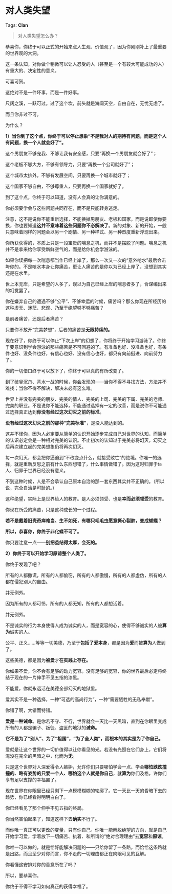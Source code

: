 # 对人类失望

Tags: **Clan**

> 对人类失望怎么办？



恭喜你，你终于可以正式的开始来点人生观、价值观了，因为你刚刚补上了最重要的世界观的大洞。

这一条认知，对你做个稍微可以让人忍受的人（甚至是一个有较大可能成功的人）有重大的、决定性的意义。

可喜可贺。

这绝对不是一件坏事，而是一件好事。

尺阔之溪，一跃可过。过了这个坎，前头就是海阔天空，自由自在，无忧无虑了。

而且你非过不可。

为什么？

**1）当你到了这个点，你终于可以停止想象“不是我对人的期待有问题，而是这个人有问题，换一个人就会好了”。**

这个男朋友不够宠我、不够让我有安全感，只要“再换一个男朋友就会好了”；

这个老板不够大方，不够有领导力，只要“再换一个公司就好了”；

这个城市太排外，不够有发展空间，只要再换一个城市就好了；

这个国家不够自由，不够尊重人，只要再换一个国家就好了。

到了这个点，你终于可以知道，没有人会真的让你满意的。

你必须要学会与这些问题共同存在，而不是只能转身逃走。

注意，这不是说你不能重新选择，不能换掉男朋友、老板和国家，而是说即使你要换，你也要知道**这并不意味着这些问题你不必解决了**。新的对象、新的开始，一般只意味着同样的问题会以另一个剧情、另一种样式、另一种烈度重新浮现出来。

你所获获得的，本质上只是一段宝贵的喘息之机，而并不是摆脱了问题。喘息之机并不是拿来给你享受新鲜空气的，而是给你机会学游泳的。

如果你误把每一次喘息都当作已经上岸了，那么一次又一次的“意外呛水”最后会击垮你的。不是呛水本身让你痛苦，更让人痛苦的是你以为已经上岸了，没想到其实还是在水里。

世上本无岸，只是希望的人多了，误以为自己已经上岸的喘息者多了，合谋编出来的幻觉罢了。

你在嫌弃自己的遭遇不够“公平”、不够幸运的时候，痛苦吗？那么你现在所经历的这种虚无、迷茫、悲观、乃至于绝望够不够痛苦？

是前者痛苦，还是后者痛苦？

只要你不放开“完美梦想”，后者的痛苦是**无限持续的。**

现在好了，你终于可以停止“下次上岸”的幻想了，你将终于开始学习游泳了。你终于要意识到学会游泳的那些痛苦是不可回避的了。有准备也好、没准备也好，有条件也好、没条件也好，有信心也好、没有信心也好，都只有向前挺进、向前努力了。

你的一切借口终于可以放下了，你终于可以真的有所改变了。

到了破釜沉舟、背水一战的时候，你会发现的——当你不得不寻找方法，方法并不难找；当你不得不解决，解决未必有这么难。

世界上并没有完美的朋友、完美的情人、完美的上司、完美的下属、完美的老师、完美的职业。不是说你不能选择，不能通过选择有一定的改善，而是说你不可能通过选择真正达到**你没有经过这次幻灭之前的标准**。

**没有经过这次幻灭之前的那种“完美标准”**，是没人能达到的。

这并不怪你，因为人必定要从简单的认识开始逐步完成自己对世界的认知，而简单的认识必定会是一种相对完美的认识。不止初次的认知过于完美必将幻灭，幻灭之后再次建立起的完美想象仍将再次幻灭。

每一次幻灭，都会把你逼迫到“不改变点什么，就接受败亡”的绝境。你唯一的选择，就是重新反思之前有什么东西想错了，什么事情做错了。因为这时归罪于ta人、归罪于世界已经没有意义。

不到这种时候，人是不会承认自己原本自洽的那一套东西其实并不正确的。（所以说，完全自洽是可耻的。）

这种绝望，实际上是世界给人的教育。是人必须领受、也是**幸而必须领受**的教育。

你现在所受的痛苦，只是这种成长的一个过程。

**若不是戴着旧壳奇痒难当、生不如死，有哪只毛毛虫愿意撕心裂肺，变成蝴蝶？**

**所以，恭喜你，你终于非化蝶不可了。**

你只要注意一点——**别把茧结得太厚，会死的。**

**2）你终于可以开始学习原谅整个人类了。**

你终于发现了吧？

所有的人都撒谎，所有的人都偷窃，所有的人都傲慢，所有的人都虚伪，所有的人都在侵犯别人的自由。

并无例外。

因为所有的人都可怜，所有的人都无知，所有的人都想活着。

并无例外。

不是诚实的行为本身使得人成为诚实的人，而是宽容的心，使得不够诚实的人被**算为**诚实的人。

公平、正义……等等一切美德，乃至于**包括了爱本身**，都是因为**爱**而被**算为**人做到了。

这些美德，都是因为**被爱**才**在实践上存在。**

你如果不爱，你不会有足够的动力宽容。没有足够的宽容，你的世界最后必定将终结于现在的一片伸手不见五指的漆黑。

不能爱，你就永远活在美德全部幻灭的地狱里。

爱其实不是一种选择，一种“可选的高尚行为”，一种“需要牺牲的无私奉献”。

你错了啊，大错而特错。

**爱是一种诫命**。是你若不守、不行，世界就会一天比一天黑暗，直到在你眼里变成所有的人都是骗子、叛徒、盗匪的地狱的**诫命。**

**它不是为了“别人”、为了“祖国”，“为了全人类”，而根本的其实是为了你自己。**

爱就是让这个世界的一切价值得以让你看见的光。若没有光照在它们身上，它们将淹没在完全的黑暗之中，化而为**无**。

只是这个世界对人深爱得令人嫉妒，允许你们只要哪怕学会一点、学会**哪怕跌跌撞撞的、略有姿势的只爱一个人、哪怕这个人就是你自己**，就**算为**你们及格，许你们享有足以支撑的幸福罢了。

现在世界在你眼里已经只剩下一点模模糊糊的轮廓了。它一天比一天的昏暗下去的趋势，你已经看得明明白白了。

你已经看见了那个伸手不见五指的终局。

你当然害怕起来了，知道这样下去**确实**不行了。

而你唯一真正可以更改的变量，只有你自己。你唯一能解脱绝望的方向，就是自己开始学习爱，学着放下一切痛苦、执着、和所谓的“绝对合理理由”去**宽容**和**原谅**。

你唯一可以做的，就是恰好能解决问题的——只给你留了一条路，而恰恰这条路就是出路，而且至少对你而言，你不走的一切理由都正在肉眼可见的瓦解。

你看懂这安排对你的善意所在了吗？

  


所以，要恭喜你。

你终于不得不学习如何真正的获得幸福了。



